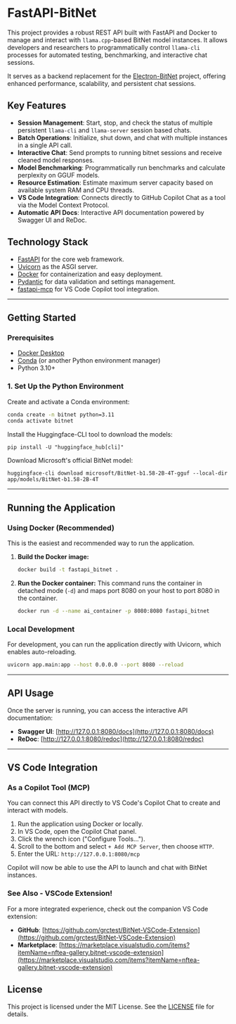 # FastAPI-BitNet

This project provides a robust REST API built with FastAPI and Docker to manage and interact with `llama.cpp`-based BitNet model instances. It allows developers and researchers to programmatically control `llama-cli` processes for automated testing, benchmarking, and interactive chat sessions.

It serves as a backend replacement for the [Electron-BitNet](https://github.com/grctest/Electron-BitNet) project, offering enhanced performance, scalability, and persistent chat sessions.

## Key Features

*   **Session Management**: Start, stop, and check the status of multiple persistent `llama-cli` and `llama-server` session based chats.
*   **Batch Operations**: Initialize, shut down, and chat with multiple instances in a single API call.
*   **Interactive Chat**: Send prompts to running bitnet sessions and receive cleaned model responses.
*   **Model Benchmarking**: Programmatically run benchmarks and calculate perplexity on GGUF models.
*   **Resource Estimation**: Estimate maximum server capacity based on available system RAM and CPU threads.
*   **VS Code Integration**: Connects directly to GitHub Copilot Chat as a tool via the Model Context Protocol.
*   **Automatic API Docs**: Interactive API documentation powered by Swagger UI and ReDoc.

## Technology Stack

*   [FastAPI](https://github.com/fastapi/fastapi) for the core web framework.
*   [Uvicorn](https://www.uvicorn.org/) as the ASGI server.
*   [Docker](https://www.docker.com/) for containerization and easy deployment.
*   [Pydantic](https://docs.pydantic.dev/) for data validation and settings management.
*   [fastapi-mcp](https://github.com/tadata-org/fastapi_mcp) for VS Code Copilot tool integration.

---

## Getting Started

### Prerequisites

*   [Docker Desktop](https://www.docker.com/products/docker-desktop/)
*   [Conda](https://www.anaconda.com/download) (or another Python environment manager)
*   Python 3.10+

### 1. Set Up the Python Environment

Create and activate a Conda environment:
```bash
conda create -n bitnet python=3.11
conda activate bitnet
```

Install the Huggingface-CLI tool to download the models:
```
pip install -U "huggingface_hub[cli]"
```
 
Download Microsoft's official BitNet model:
```
huggingface-cli download microsoft/BitNet-b1.58-2B-4T-gguf --local-dir app/models/BitNet-b1.58-2B-4T
```

---

## Running the Application

### Using Docker (Recommended)

This is the easiest and recommended way to run the application.

1.  **Build the Docker image:**
    ```bash
    docker build -t fastapi_bitnet .
    ```

2.  **Run the Docker container:**
    This command runs the container in detached mode (`-d`) and maps port 8080 on your host to port 8080 in the container.
    ```bash
    docker run -d --name ai_container -p 8080:8080 fastapi_bitnet
    ```

### Local Development

For development, you can run the application directly with Uvicorn, which enables auto-reloading.

```bash
uvicorn app.main:app --host 0.0.0.0 --port 8080 --reload
```

---

## API Usage

Once the server is running, you can access the interactive API documentation:

*   **Swagger UI**: [http://127.0.0.1:8080/docs](http://127.0.0.1:8080/docs)
*   **ReDoc**: [http://127.0.0.1:8080/redoc](http://127.0.0.1:8080/redoc)

---

## VS Code Integration

### As a Copilot Tool (MCP)

You can connect this API directly to VS Code's Copilot Chat to create and interact with models.

1.  Run the application using Docker or locally.
2.  In VS Code, open the Copilot Chat panel.
3.  Click the wrench icon ("Configure Tools...").
4.  Scroll to the bottom and select `+ Add MCP Server`, then choose `HTTP`.
5.  Enter the URL: `http://127.0.0.1:8080/mcp`

Copilot will now be able to use the API to launch and chat with BitNet instances.

### See Also - VSCode Extension!

For a more integrated experience, check out the companion VS Code extension:
*   **GitHub**: [https://github.com/grctest/BitNet-VSCode-Extension](https://github.com/grctest/BitNet-VSCode-Extension)
*   **Marketplace**: [https://marketplace.visualstudio.com/items?itemName=nftea-gallery.bitnet-vscode-extension](https://marketplace.visualstudio.com/items?itemName=nftea-gallery.bitnet-vscode-extension)

## License

This project is licensed under the MIT License. See the [LICENSE](LICENSE) file for details.
